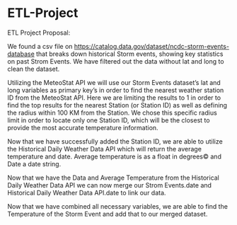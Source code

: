 # ETL-Project

ETL Project Proposal:

We found a csv file on https://catalog.data.gov/dataset/ncdc-storm-events-database that breaks down historical Storm events, showing key statistics on past Strom Events. We have filtered out the data without lat and long to clean the dataset.  

Utilizing the MeteoStat API we will use our Storm Events dataset’s lat and long variables as primary key’s in order to find the nearest weather station ID from the MeteoStat API. Here we are limiting the results to 1 in order to find the top results for the nearest Station (or Station ID) as well as defining the radius within 100 KM from the Station. We chose this specific radius limit in order to locate only one Station ID, which will be the closest to provide the most accurate temperature information.

Now that we have successfully added the Station ID, we are able to utilize the Historical Daily Weather Data API which will return the average temperature and date. Average temperature is as a float in degrees© and Date a date string. 

Now that we have the Data and Average Temperature from the Historical Daily Weather Data API we can now merge our Strom Events.date and Historical Daily Weather Data API.date to link our data.

Now that we have combined all necessary variables, we are able to find the Temperature of the Storm Event and add that to our merged dataset. 
